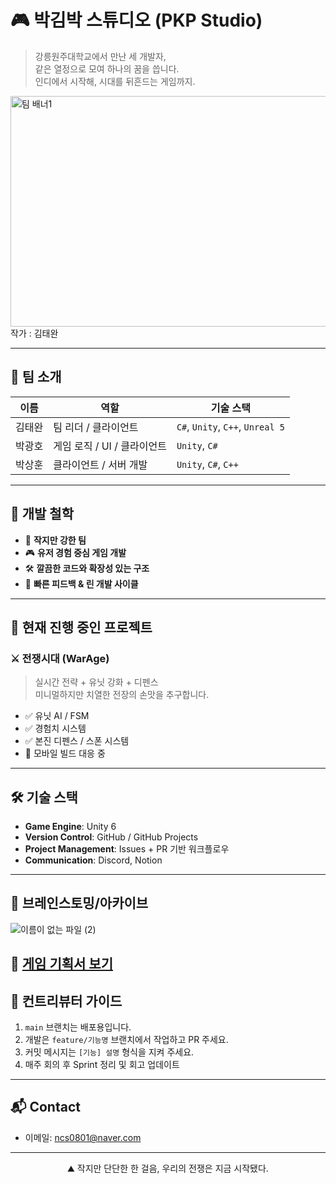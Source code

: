 # 🎮 박김박 스튜디오 (PKP Studio)

> 강릉원주대학교에서 만난 세 개발자,  
> 같은 열정으로 모여 하나의 꿈을 씁니다.  
> 인디에서 시작해, 시대를 뒤흔드는 게임까지.
> 
<img width="677" height="369" alt="팀 배너1" src="https://github.com/user-attachments/assets/4f176a3d-e1fb-4c57-abab-00f8252163b1" />
작가 : 김태완


---

## 👥 팀 소개

| 이름 | 역할 | 기술 스택 |
|------|------|-----------|
| 김태완 | 팀 리더 / 클라이언트 | `C#`, `Unity`, `C++`, `Unreal 5` |
| 박광호 | 게임 로직 / UI / 클라이언트| `Unity`, `C#` |
| 박상훈 | 클라이언트 / 서버 개발 | `Unity`, `C#`, `C++` |

---

## 🎯 개발 철학

- 🎯 **작지만 강한 팀**  
- 🎮 **유저 경험 중심 게임 개발**  
- 🛠️ **깔끔한 코드와 확장성 있는 구조**  
- 🔁 **빠른 피드백 & 린 개발 사이클**

---

## 📌 현재 진행 중인 프로젝트

### ⚔️ 전쟁시대 (WarAge)

> 실시간 전략 + 유닛 강화 + 디펜스  
> 미니멀하지만 치열한 전장의 손맛을 추구합니다.

- ✅ 유닛 AI / FSM
- ✅ 경험치 시스템
- ✅ 본진 디펜스 / 스폰 시스템
- 🔨 모바일 빌드 대응 중

---

## 🛠️ 기술 스택

- **Game Engine**: Unity 6
- **Version Control**: GitHub / GitHub Projects
- **Project Management**: Issues + PR 기반 워크플로우
- **Communication**: Discord, Notion

---

## 🧠 브레인스토밍/아카이브

![이름이 없는 파일 (2)](https://github.com/user-attachments/assets/f46bfdde-c9cb-44f0-81de-7f0782344b70)


🔗 [게임 기획서 보기]([./docs/game_design.md](https://learned-action-59c.notion.site/244dd564685a8030bff1f8c728d74d86?source=copy_link))
---

## 🤝 컨트리뷰터 가이드

1. `main` 브랜치는 배포용입니다.
2. 개발은 `feature/기능명` 브랜치에서 작업하고 PR 주세요.
3. 커밋 메시지는 `[기능] 설명` 형식을 지켜 주세요.
4. 매주 회의 후 Sprint 정리 및 회고 업데이트

---

## 📬 Contact

- 이메일: ncs0801@naver.com

---

<p align="center">
  ⛰️ 작지만 단단한 한 걸음, 우리의 전쟁은 지금 시작됐다.
</p>
